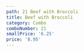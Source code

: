 ```yaml
---
path: 21 Beef with Broccoli
title: Beef with Broccoli
category: Combo
comboNumber: 21
smallPrice: '6.25'
price: '8.95'
---
```


